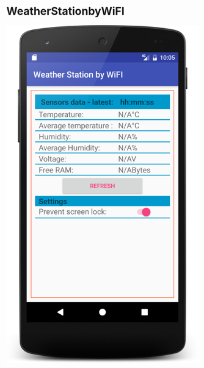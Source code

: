 # WeatherStationbyWiFI

![alt Demo](https://github.com/bulbulhossen/WeatherStationbyWiFI/blob/master/demo/demo.png?raw=true)
